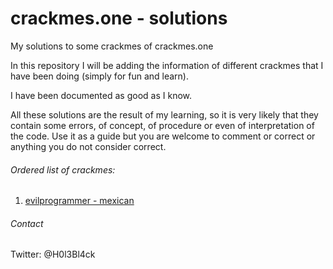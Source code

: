 # crackmes.one - solutions
My solutions to some crackmes of crackmes.one

In this repository I will be adding the information of different crackmes that I have been doing (simply for fun and learn). 

I have been documented as good as I know.

All these solutions are the result of my learning, so it is very likely that they contain some errors, of concept, of procedure or even of interpretation of the code. Use it as a guide but you are welcome to comment or correct or anything you do not consider correct.


###### Ordered list of crackmes:

1. [evilprogrammer - mexican](https://github.com/gabimarti/crackmes.one-solutions/tree/master/evilprogrammer) 





###### Contact

Twitter: @H0l3Bl4ck

